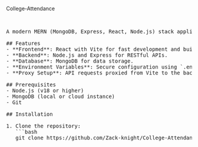 College-Attendance


<pre><br class="Apple-interchange-newline"/>
A modern MERN (MongoDB, Express, React, Node.js) stack application built with Vite for the frontend.

<span class="token title important"><span class="token punctuation">##</span> Features</span>
<span class="token list punctuation">-</span> <span class="token bold"><span class="token punctuation">**</span><span class="token content">Frontend</span><span class="token punctuation">**</span></span>: React with Vite for fast development and builds.
<span class="token list punctuation">-</span> <span class="token bold"><span class="token punctuation">**</span><span class="token content">Backend</span><span class="token punctuation">**</span></span>: Node.js and Express for RESTful APIs.
<span class="token list punctuation">-</span> <span class="token bold"><span class="token punctuation">**</span><span class="token content">Database</span><span class="token punctuation">**</span></span>: MongoDB for data storage.
<span class="token list punctuation">-</span> <span class="token bold"><span class="token punctuation">**</span><span class="token content">Environment Variables</span><span class="token punctuation">**</span></span>: Secure configuration using <span class="token code-snippet code keyword">`.env`</span> files.
<span class="token list punctuation">-</span> <span class="token bold"><span class="token punctuation">**</span><span class="token content">Proxy Setup</span><span class="token punctuation">**</span></span>: API requests proxied from Vite to the backend server.

<span class="token title important"><span class="token punctuation">##</span> Prerequisites</span>
<span class="token list punctuation">-</span> Node.js (v18 or higher)
<span class="token list punctuation">-</span> MongoDB (local or cloud instance)
<span class="token list punctuation">-</span> Git

<span class="token title important"><span class="token punctuation">##</span> Installation</span>

<span class="token list punctuation">1.</span> Clone the repository:
   ```bash
   git clone https://github.com/Zack-knight/College-Attendance.git </pre>
